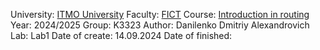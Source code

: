 University: [ITMO University](https://itmo.ru/ru/)
Faculty: [FICT](https://fict.itmo.ru)
Course: [Introduction in routing](https://github.com/itmo-ict-faculty/introduction-in-routing)
Year: 2024/2025
Group: K3323
Author: Danilenko Dmitriy Alexandrovich
Lab: Lab1
Date of create: 14.09.2024
Date of finished: 
